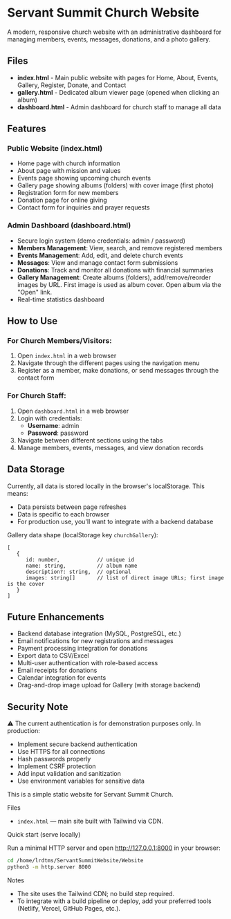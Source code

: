 # Servant Summit Church Website

A modern, responsive church website with an administrative dashboard for managing members, events, messages, donations, and a photo gallery.

## Files

- **index.html** - Main public website with pages for Home, About, Events, Gallery, Register, Donate, and Contact
- **gallery.html** - Dedicated album viewer page (opened when clicking an album)
- **dashboard.html** - Admin dashboard for church staff to manage all data

## Features

### Public Website (index.html)
- Home page with church information
- About page with mission and values
- Events page showing upcoming church events
- Gallery page showing albums (folders) with cover image (first photo)
- Registration form for new members
- Donation page for online giving
- Contact form for inquiries and prayer requests

### Admin Dashboard (dashboard.html)
- Secure login system (demo credentials: admin / password)
- **Members Management**: View, search, and remove registered members
- **Events Management**: Add, edit, and delete church events
- **Messages**: View and manage contact form submissions
- **Donations**: Track and monitor all donations with financial summaries
- **Gallery Management**: Create albums (folders), add/remove/reorder images by URL. First image is used as album cover. Open album via the "Open" link.
- Real-time statistics dashboard

## How to Use

### For Church Members/Visitors:
1. Open `index.html` in a web browser
2. Navigate through the different pages using the navigation menu
3. Register as a member, make donations, or send messages through the contact form

### For Church Staff:
1. Open `dashboard.html` in a web browser
2. Login with credentials:
   - **Username**: admin
   - **Password**: password
3. Navigate between different sections using the tabs
4. Manage members, events, messages, and view donation records

## Data Storage

Currently, all data is stored locally in the browser's localStorage. This means:
- Data persists between page refreshes
- Data is specific to each browser
- For production use, you'll want to integrate with a backend database

Gallery data shape (localStorage key `churchGallery`):

```
[
   {
      id: number,            // unique id
      name: string,          // album name
      description?: string,  // optional
      images: string[]       // list of direct image URLs; first image is the cover
   }
]
```

## Future Enhancements

- Backend database integration (MySQL, PostgreSQL, etc.)
- Email notifications for new registrations and messages
- Payment processing integration for donations
- Export data to CSV/Excel
- Multi-user authentication with role-based access
- Email receipts for donations
- Calendar integration for events
- Drag-and-drop image upload for Gallery (with storage backend)

## Security Note

⚠️ The current authentication is for demonstration purposes only. In production:
- Implement secure backend authentication
- Use HTTPS for all connections
- Hash passwords properly
- Implement CSRF protection
- Add input validation and sanitization
- Use environment variables for sensitive data

This is a simple static website for Servant Summit Church.

Files
- `index.html` — main site built with Tailwind via CDN.

Quick start (serve locally)

Run a minimal HTTP server and open http://127.0.0.1:8000 in your browser:

```bash
cd /home/lrdtms/ServantSummitWebsite/Website
python3 -m http.server 8000
```

Notes
- The site uses the Tailwind CDN; no build step required.
- To integrate with a build pipeline or deploy, add your preferred tools (Netlify, Vercel, GitHub Pages, etc.).
